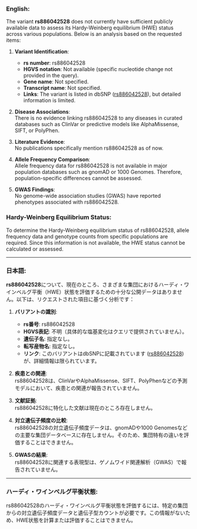 ### English:
The variant **rs886042528** does not currently have sufficient publicly available data to assess its Hardy-Weinberg equilibrium (HWE) status across various populations. Below is an analysis based on the requested items:

1. **Variant Identification**:  
   - **rs number**: rs886042528  
   - **HGVS notation**: Not available (specific nucleotide change not provided in the query).  
   - **Gene name**: Not specified.  
   - **Transcript name**: Not specified.  
   - **Links**: The variant is listed in dbSNP ([rs886042528](https://www.ncbi.nlm.nih.gov/snp/rs886042528)), but detailed information is limited.

2. **Disease Associations**:  
   There is no evidence linking rs886042528 to any diseases in curated databases such as ClinVar or predictive models like AlphaMissense, SIFT, or PolyPhen.

3. **Literature Evidence**:  
   No publications specifically mention rs886042528 as of now.

4. **Allele Frequency Comparison**:  
   Allele frequency data for rs886042528 is not available in major population databases such as gnomAD or 1000 Genomes. Therefore, population-specific differences cannot be assessed.

5. **GWAS Findings**:  
   No genome-wide association studies (GWAS) have reported phenotypes associated with rs886042528.

### Hardy-Weinberg Equilibrium Status:
To determine the Hardy-Weinberg equilibrium status of rs886042528, allele frequency data and genotype counts from specific populations are required. Since this information is not available, the HWE status cannot be calculated or assessed.

---

### 日本語:
**rs886042528**について、現在のところ、さまざまな集団におけるハーディ・ワインベルグ平衡（HWE）状態を評価するための十分な公開データはありません。以下は、リクエストされた項目に基づく分析です：

1. **バリアントの識別**:  
   - **rs番号**: rs886042528  
   - **HGVS表記**: 不明（具体的な塩基変化はクエリで提供されていません）。  
   - **遺伝子名**: 指定なし。  
   - **転写産物名**: 指定なし。  
   - **リンク**: このバリアントはdbSNPに記載されています ([rs886042528](https://www.ncbi.nlm.nih.gov/snp/rs886042528)) が、詳細情報は限られています。

2. **疾患との関連**:  
   rs886042528は、ClinVarやAlphaMissense、SIFT、PolyPhenなどの予測モデルにおいて、疾患との関連が報告されていません。

3. **文献証拠**:  
   rs886042528に特化した文献は現在のところ存在しません。

4. **対立遺伝子頻度の比較**:  
   rs886042528の対立遺伝子頻度データは、gnomADや1000 Genomesなどの主要な集団データベースに存在しません。そのため、集団特有の違いを評価することはできません。

5. **GWASの結果**:  
   rs886042528に関連する表現型は、ゲノムワイド関連解析（GWAS）で報告されていません。

---

### ハーディ・ワインベルグ平衡状態:
rs886042528のハーディ・ワインベルグ平衡状態を評価するには、特定の集団からの対立遺伝子頻度データと遺伝子型カウントが必要です。この情報がないため、HWE状態を計算または評価することはできません。

